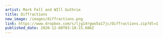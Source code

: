 ```yaml
---
artist: Mark Fell and WIll Guthrie
title: Diffractions
new_image: /images/diffractions.png
link: https://www.dropbox.com/s/ljg14rgwo5a17jc/Diffractions.zip?dl=1
published_date: 2020-12-08T03:18:15.606Z
---
```

